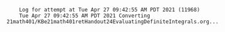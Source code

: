         Log for attempt at Tue Apr 27 09:42:55 AM PDT 2021 (11968)
        Tue Apr 27 09:42:55 AM PDT 2021 Converting 21math401/KBe21math401retHandout24EvaluatingDefiniteIntegrals.org...
